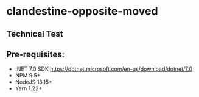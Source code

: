 # clandestine-opposite-moved
## Technical Test

## Pre-requisites:
* .NET 7.0 SDK https://dotnet.microsoft.com/en-us/download/dotnet/7.0
* NPM 9.5+
* NodeJS 18.15+
* Yarn 1.22+